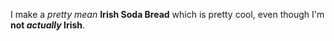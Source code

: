 I make a _pretty mean_ __Irish Soda Bread__ which is pretty cool, even though I'm __not _actually_ Irish__. 

